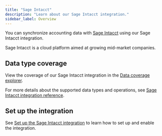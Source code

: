 ```yaml
---
title: "Sage Intacct"
description: "Learn about our Sage Intacct integration."
sidebar_label: Overview
---
```


You can synchronize accounting data with <a  class="external" href="https://www.sage.com/en-gb/sage-business-cloud/intacct/" target="_blank">Sage Intacct</a> using our Sage Intacct integration.

Sage Intacct is a cloud platform aimed at growing mid-market companies.

## Data type coverage

View the coverage of our Sage Intacct integration in the <a className="external" href="https://knowledge.codat.io/supported-features/accounting?view=tab-by-integration&integrationKey=knfz" target="_blank">Data coverage explorer</a>.

For more details about the supported data types and operations, see [Sage Intacct integration reference](/integrations/accounting/sage-intacct/sage-intacct-integration-reference).

## Set up the integration

See [Set up the Sage Intacct integration](/integrations/accounting/sage-intacct/accounting-sage-intacct-setup) to learn how to set up and enable the integration.

